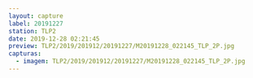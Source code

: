 ```yaml
---
layout: capture
label: 20191227
station: TLP2
date: 2019-12-28 02:21:45
preview: TLP2/2019/201912/20191227/M20191228_022145_TLP_2P.jpg
capturas:
  - imagem: TLP2/2019/201912/20191227/M20191228_022145_TLP_2P.jpg
---
```

